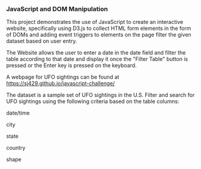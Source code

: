 
### JavaScript and DOM Manipulation

This project demonstrates the use of JavaScript to create an interactive website, specifically using D3.js to collect HTML form elements in the form of DOMs and adding event triggers to elements on the page filter the given dataset based on user entry. 

The Website allows the user to enter a date in the date field and filter the table according to that date and display it once the "Filter Table" button is pressed or the Enter key is pressed on the keyboard.

A webpage for UFO sightings can be found at https://sj429.github.io/javascript-challenge/

The dataset is a sample set of UFO sightings in the U.S.
Filter and search for UFO sightings using the following criteria based on the table columns:

date/time

city

state

country

shape
